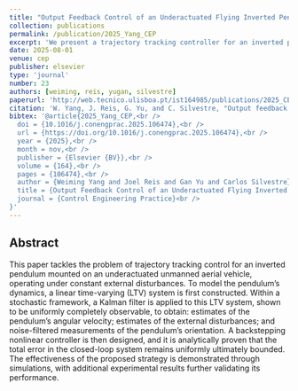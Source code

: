 ```yaml
---
title: "Output Feedback Control of an Underactuated Flying Inverted Pendulum"
collection: publications
permalink: /publication/2025_Yang_CEP
excerpt: 'We present a trajectory tracking controller for an inverted pendulum mounted on an underactuated unmanned aerial vehicle, operating under constant external disturbances.'
date: 2025-08-01
venue: cep
publisher: elsevier
type: 'journal'
number: 23
authors: [weiming, reis, yugan, silvestre]
paperurl: 'http://web.tecnico.ulisboa.pt/ist164985/publications/2025_CEP_Output_Feedback_Control_of_an_Underactuated_Flying_Inverted_Pendulum.pdf'
citation: 'W. Yang, J. Reis, G. Yu, and C. Silvestre, "Output feedback control of an underactuated flying inverted pendulum", Control Engineering Practice, vol. 164, lsevier BV, p. 106474, Nov. 2025.'
bibtex: '@article{2025_Yang_CEP,<br />
  doi = {10.1016/j.conengprac.2025.106474},<br />
  url = {https://doi.org/10.1016/j.conengprac.2025.106474},<br />
  year = {2025},<br />
  month = nov,<br />
  publisher = {Elsevier {BV}},<br />
  volume = {164},<br />
  pages = {106474},<br />
  author = {Weiming Yang and Joel Reis and Gan Yu and Carlos Silvestre},<br />
  title = {Output Feedback Control of an Underactuated Flying Inverted Pendulum},<br />
  journal = {Control Engineering Practice}<br />
}'
---
```

**Abstract**
---
This paper tackles the problem of trajectory tracking control for an inverted pendulum mounted on an underactuated unmanned aerial vehicle, operating under constant external disturbances.
To model the pendulum’s dynamics, a linear time-varying (LTV) system is first constructed.
Within a stochastic framework, a Kalman filter is applied to this LTV system, shown to be uniformly completely observable, to obtain: estimates of the pendulum’s angular velocity; estimates of the external disturbances; and noise-filtered measurements of the pendulum’s orientation.
A backstepping nonlinear controller is then designed, and it is analytically proven that the total error in the closed-loop system remains uniformly ultimately bounded.
The effectiveness of the proposed strategy is demonstrated through simulations, with additional experimental results further validating its performance.
